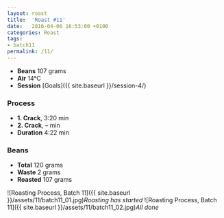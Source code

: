 ```yaml
---
layout: roast
title:  'Roast #11'
date:   2016-04-06 16:53:00 +0100
categories: Roast
tags:
- batch11
permalink: /11/
---
```


* **Beans** 107 grams
* **Air** 14°C
* **Session** [Goals]({{ site.baseurl }}/session-4/)

### Process

* **1. Crack**, 3:20 min
* **2. Crack**, – min
* **Duration** 4:22 min

### Beans

* **Total** 120 grams
* **Waste** 2 grams
* **Roasted** 107 grams

![Roasting Process, Batch 11]({{ site.baseurl }}/assets/11/batch11_01.jpg)*Roasting has started*
![Roasting Process, Batch 11]({{ site.baseurl }}/assets/11/batch11_02.jpg)*All done*
